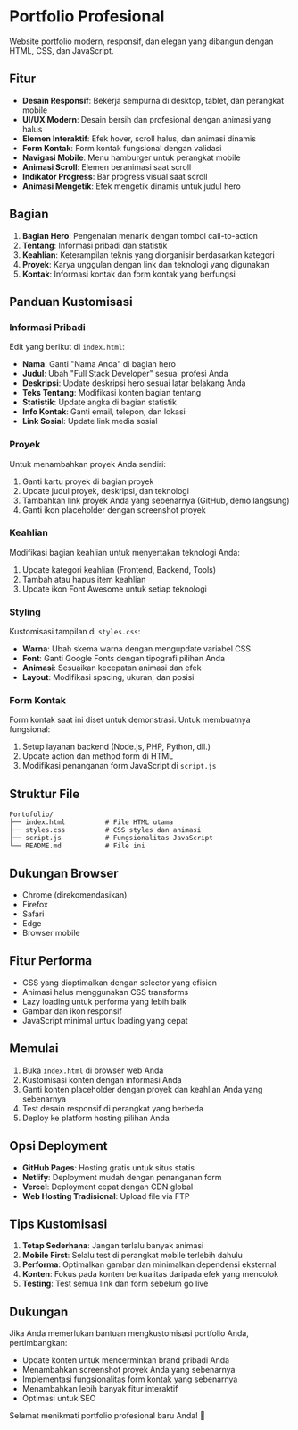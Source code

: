 # Portfolio Profesional

Website portfolio modern, responsif, dan elegan yang dibangun dengan HTML, CSS, dan JavaScript.

## Fitur

- **Desain Responsif**: Bekerja sempurna di desktop, tablet, dan perangkat mobile
- **UI/UX Modern**: Desain bersih dan profesional dengan animasi yang halus
- **Elemen Interaktif**: Efek hover, scroll halus, dan animasi dinamis
- **Form Kontak**: Form kontak fungsional dengan validasi
- **Navigasi Mobile**: Menu hamburger untuk perangkat mobile
- **Animasi Scroll**: Elemen beranimasi saat scroll
- **Indikator Progress**: Bar progress visual saat scroll
- **Animasi Mengetik**: Efek mengetik dinamis untuk judul hero

## Bagian

1. **Bagian Hero**: Pengenalan menarik dengan tombol call-to-action
2. **Tentang**: Informasi pribadi dan statistik
3. **Keahlian**: Keterampilan teknis yang diorganisir berdasarkan kategori
4. **Proyek**: Karya unggulan dengan link dan teknologi yang digunakan
5. **Kontak**: Informasi kontak dan form kontak yang berfungsi

## Panduan Kustomisasi

### Informasi Pribadi
Edit yang berikut di `index.html`:

- **Nama**: Ganti "Nama Anda" di bagian hero
- **Judul**: Ubah "Full Stack Developer" sesuai profesi Anda
- **Deskripsi**: Update deskripsi hero sesuai latar belakang Anda
- **Teks Tentang**: Modifikasi konten bagian tentang
- **Statistik**: Update angka di bagian statistik
- **Info Kontak**: Ganti email, telepon, dan lokasi
- **Link Sosial**: Update link media sosial

### Proyek
Untuk menambahkan proyek Anda sendiri:

1. Ganti kartu proyek di bagian proyek
2. Update judul proyek, deskripsi, dan teknologi
3. Tambahkan link proyek Anda yang sebenarnya (GitHub, demo langsung)
4. Ganti ikon placeholder dengan screenshot proyek

### Keahlian
Modifikasi bagian keahlian untuk menyertakan teknologi Anda:

1. Update kategori keahlian (Frontend, Backend, Tools)
2. Tambah atau hapus item keahlian
3. Update ikon Font Awesome untuk setiap teknologi

### Styling
Kustomisasi tampilan di `styles.css`:

- **Warna**: Ubah skema warna dengan mengupdate variabel CSS
- **Font**: Ganti Google Fonts dengan tipografi pilihan Anda
- **Animasi**: Sesuaikan kecepatan animasi dan efek
- **Layout**: Modifikasi spacing, ukuran, dan posisi

### Form Kontak
Form kontak saat ini diset untuk demonstrasi. Untuk membuatnya fungsional:

1. Setup layanan backend (Node.js, PHP, Python, dll.)
2. Update action dan method form di HTML
3. Modifikasi penanganan form JavaScript di `script.js`

## Struktur File

```
Portofolio/
├── index.html          # File HTML utama
├── styles.css          # CSS styles dan animasi
├── script.js           # Fungsionalitas JavaScript
└── README.md           # File ini
```

## Dukungan Browser

- Chrome (direkomendasikan)
- Firefox
- Safari
- Edge
- Browser mobile

## Fitur Performa

- CSS yang dioptimalkan dengan selector yang efisien
- Animasi halus menggunakan CSS transforms
- Lazy loading untuk performa yang lebih baik
- Gambar dan ikon responsif
- JavaScript minimal untuk loading yang cepat

## Memulai

1. Buka `index.html` di browser web Anda
2. Kustomisasi konten dengan informasi Anda
3. Ganti konten placeholder dengan proyek dan keahlian Anda yang sebenarnya
4. Test desain responsif di perangkat yang berbeda
5. Deploy ke platform hosting pilihan Anda

## Opsi Deployment

- **GitHub Pages**: Hosting gratis untuk situs statis
- **Netlify**: Deployment mudah dengan penanganan form
- **Vercel**: Deployment cepat dengan CDN global
- **Web Hosting Tradisional**: Upload file via FTP

## Tips Kustomisasi

1. **Tetap Sederhana**: Jangan terlalu banyak animasi
2. **Mobile First**: Selalu test di perangkat mobile terlebih dahulu
3. **Performa**: Optimalkan gambar dan minimalkan dependensi eksternal
4. **Konten**: Fokus pada konten berkualitas daripada efek yang mencolok
5. **Testing**: Test semua link dan form sebelum go live

## Dukungan

Jika Anda memerlukan bantuan mengkustomisasi portfolio Anda, pertimbangkan:
- Update konten untuk mencerminkan brand pribadi Anda
- Menambahkan screenshot proyek Anda yang sebenarnya
- Implementasi fungsionalitas form kontak yang sebenarnya
- Menambahkan lebih banyak fitur interaktif
- Optimasi untuk SEO

Selamat menikmati portfolio profesional baru Anda! 🚀